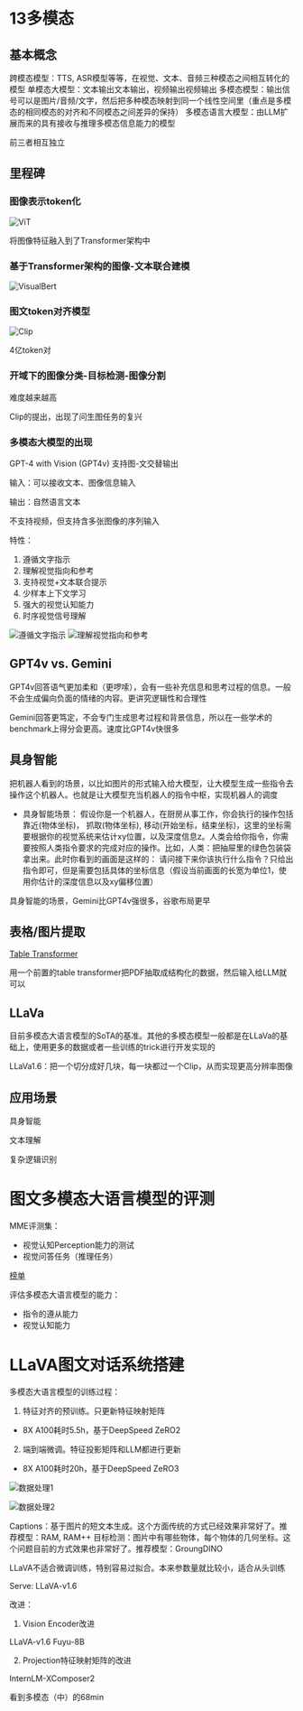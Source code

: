 # 13多模态

## 基本概念

跨模态模型：TTS, ASR模型等等，在视觉、文本、音频三种模态之间相互转化的模型
单模态⼤模型：文本输出文本输出，视频输出视频输出
多模态模型：输出信号可以是图片/音频/文字，然后把多种模态映射到同一个线性空间里（重点是多模态的相同模态的对齐和不同模态之间差异的保持）
多模态语⾔⼤模型：由LLM扩展⽽来的具有接收与推理多模态信息能⼒的模型

前三者相互独立

## 里程碑

### 图像表示token化

![ViT](<截屏2024-03-15 下午4.40.11.png>)

将图像特征融入到了Transformer架构中

### 基于Transformer架构的图像-文本联合建模

![VisualBert](<截屏2024-03-15 下午4.44.44.png>)

### 图文token对齐模型

![Clip](<截屏2024-03-15 下午4.46.14.png>)

4亿token对

### 开域下的图像分类-目标检测-图像分割

难度越来越高

Clip的提出，出现了问生图任务的复兴

### 多模态大模型的出现

GPT-4 with Vision (GPT4v)
⽀持图-⽂交替输出

输⼊：可以接收⽂本、图像信息输⼊

输出：⾃然语⾔⽂本

不⽀持视频，但⽀持含多张图像的序列输⼊

特性：

1. 遵循文字指示
2. 理解视觉指向和参考
3. ⽀持视觉+⽂本联合提示
4. 少样本上下⽂学习
5. 强⼤的视觉认知能⼒
6. 时序视觉信号理解

![遵循文字指示](<截屏2024-03-15 下午5.33.14.png>)
![理解视觉指向和参考](<截屏2024-03-15 下午5.33.27.png>)

## GPT4v vs. Gemini

GPT4v回答语气更加柔和（更啰嗦），会有一些补充信息和思考过程的信息。一般不会生成偏向负面的情绪的内容。更讲究逻辑性和合理性

Gemini回答更笃定，不会专门生成思考过程和背景信息，所以在一些学术的benchmark上得分会更高。速度比GPT4v快很多

## 具身智能

把机器人看到的场景，以比如图片的形式输入给大模型，让大模型生成一些指令去操作这个机器人。也就是让大模型充当机器人的指令中枢，实现机器人的调度

- 具身智能场景：
  假设你是一个机器人，在厨房从事工作，你会执行的操作包括  靠近(物体坐标)， 抓取(物体坐标),  移动(开始坐标，结束坐标)，这里的坐标需要根据你的视觉系统来估计xy位置，以及深度信息z。人类会给你指令，你需要按照人类指令要求的完成对应的操作。比如，人类：把抽屉里的绿色包装袋拿出来。此时你看到的画面是这样的：
  请问接下来你该执行什么指令？只给出指令即可，但是需要包括具体的坐标信息（假设当前画面的长宽为单位1，使用你估计的深度信息以及xy偏移位置）

具身智能的场景，Gemini比GPT4v强很多，谷歌布局更早

## 表格/图片提取

[Table Transformer](https://huggingface.co/microsoft/table-transformer-detection)

用一个前置的table transformer把PDF抽取成结构化的数据，然后输入给LLM就可以

## LLaVa

目前多模态大语言模型的SoTA的基准。其他的多模态模型一般都是在LLaVa的基础上，使用更多的数据或者一些训练的trick进行开发实现的

LLaVa1.6：把一个切分成好几块，每一块都过一个Clip，从而实现更高分辨率图像

## 应用场景

具身智能

文本理解

复杂逻辑识别

# 图文多模态大语言模型的评测

MME评测集：

- 视觉认知Perception能力的测试
- 视觉问答任务（推理任务）

[榜单](https://github.com/BradyFU/Awesome-Multimodal-Large-Language-Models/tree/Evaluation)

评估多模态大语言模型的能力：

- 指令的遵从能力
- 视觉认知能力

# LLaVA图文对话系统搭建

多模态大语言模型的训练过程：

1. 特征对齐的预训练。只更新特征映射矩阵

- 8X A100耗时5.5h，基于DeepSpeed ZeRO2

2. 端到端微调。特征投影矩阵和LLM都进行更新

- 8X A100耗时20h，基于DeepSpeed ZeRO3

![数据处理1](<截屏2024-03-20 下午3.30.10.png>)

![数据处理2](<截屏2024-03-20 下午3.31.56.png>)

Captions：基于图片的短文本生成。这个方面传统的方式已经效果非常好了。推荐模型：RAM, RAM++
目标检测：图片中有哪些物体，每个物体的几何坐标。这个问题目前的方式效果也非常好了。推荐模型：GroungDINO

LLaVA不适合微调训练，特别容易过拟合。本来参数量就比较小，适合从头训练

Serve: LLaVA-v1.6

改进：

1. Vision Encoder改进

LLaVA-v1.6
Fuyu-8B

2. Projection特征映射矩阵的改进

InternLM-XComposer2

看到多模态（中）的68min
